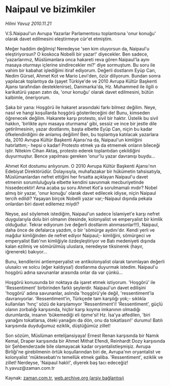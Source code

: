 # Naipaul ve bizimkiler

*Hilmi Yavuz 2010.11.21*

<td class="news-spot">
<p>V.S.Naipaul'un Avrupa Yazarlar Parlamentosu toplantısına 'onur konuğu' olarak davet edilmesini eleştirmeye cür'et etmiştim.</p>
<p><p>Meğer haddim değilmiş! Neredeyse 'sen kim oluyorsun da, Naipaul'u eleştiriyorsun? O koskoca Nobelli bir yazar!' diyecekler. Ben sadece, 'yazarlarımız, Müslümanlara onca hakareti reva gören Naipaul'la aynı masaya oturmayı içlerine sindirecekler mi?' diye sormuştum. Bu soru ile vahim bir kabahat işlediğimi itiraf ediyorum. Değerli dostlarım Eyüp Can, Nedim Gürsel, Ahmet Kot ve Mario Levi'den, özür diliyorum. Bundan sonra yapılacak toplantıya da (şayet Türkiye'de ve 2010 Avrupa Kültür Başkenti Ajansı tarafından desteklenirse), Danimarka'da, Hz. Muhammed ile ilgili o karikatürü yapan zatın da, 'onur konuğu' olarak davet edilmesini, bütün kalbimle, öneriyorum.
<p>Şaka bir yana: Hoşgörü ile hakaret arasındaki farkı bilmez değilim. Neye, nasıl ve hangi koşullarda hoşgörü gösterileceğini de! Bunu, kimseden öğrenecek değilim. Hakarete karşı protesto, sivil bir haktır. Üstelik bu sivil hakkın, 'birlikte aynı masaya oturmama' gibi, sessiz ve ince bir jestle dile getirilmesinin, yazar dostlarımı, başta elbette Eyüp Can, niçin bu kadar öfkelendirdiğini de anlamış değilim! Ben, bu toplantıya katılacak yazarlara da, 2010 Avrupa Kültür Başkenti Ajansı'na da, Naipaul'un kimliğini hatırlattım;- hepsi o kadar! Protesto etmek ya da etmemek onların bileceği iştir. Nitekim Cihan Aktaş, protesto ederek toplantıdan çekildiğini duyurmuştur. Bence yapılması gereken 'onur'lu yazar davranışı buydu...
<p>Ahmet Kot dostumu anlıyorum. O 2010 Avrupa Kültür Başkenti Ajansı'nın Edebiyat Direktörüdür. Dolayısıyla, muhafazakar bir hükümetin tahsisatıyla, Müslümanlardan nefret ettiğini her fırsatta açıklayan Naipaul'u davet etmenin sorumluluğuyla elbette kendini savunmak mecburiyetinde hissedecektir! Ama acaba şu soru Ahmet Kot'a sorulmamalı mıdır? Nobel almış bir yazar, 'onur konuğu' olarak davet edilecek idiyse, niçin Naipaul tercih edildi? Yaşayan birçok Nobelli yazar var;-Naipaul dışında pekala onlardan biri davet edilemez miydi?
<p>Neyse, asıl söylemek istediğim, Naipaul'un sadece İslamiyet'e karşı nefret duygularıyla dolu biri olmanın ötesinde, kolonyalist ve emperyalist bir kimlik olduğudur. Tekrar ediyorum (ve değerli dostlarım alınmasınlar!!!), Naipaul, daha önce de defalarca yazdım, o bir 'sömürge aydını'dır. Kendi yerli ve mağdur kimliğinden de nefret ediyor Naipaul;- kimliğini, sömürgeci ve emperyalist Batı'nın kimliğiyle özdeşleştiriyor ve Batı medeniyeti dışında kalan ezilmiş ve sömürülmüş uluslara, neredeyse tiksinerek (hayır, iğrenerek) bakıyor...
<p>Bunu, kendilerini antiemperyalist ve antikolonyalist olarak tanımlayan değerli ulusalcı ve solcu (eğer kaldıysa!) dostlarıma duyurmak istedim. Naipaul'u hoşgörü adına savunanlar arasında onlar da var çünkü...
<p>Hoşgörü konusunda bir noktaya da işaret etmek istiyorum. 'Hoşgörü' ile 'Ressentiment' birbirinden farklı şeylerdir. Naipaul'un davet edilişini 'hoşgörü' adına savunanlar, aslında 'hoşgörü'yle değil, 'ressentiment'la davranıyorlar. 'Ressentiment'in, Türkçede tam karşılığı yok;- sıklıkla kullanılan 'hınç' sözü de karşılamıyor 'Ressentiment'i! 'Ressentiment', güçlü olanın zorbalığı karşısında, hiçbir karşı koyma imkanının olmadığı durumlarda, insanın 'bükemediği eli öpme'si! Hz. İsa'ya atfedilen, 'biri yanağını tokatlarsa, öteki yanağını da dön, onu da tokatlasın!' durumu! Batılı karşısında duyduğumuz eziklik, düştüğümüz zillet!
<p>Son sözüm, Müslüman entelijansiyaya! Ernest Renan karşısında bir Namık Kemal, Draper karşısında bir Ahmet Mithat Efendi, Reinhardt Dozy karşısında bir Şehbenderzade bile olamayacak kadar oryantalistleşmişiz. Avrupa Birliği'ne girebilmenin örtük koşullarından biri de, Avrupa'nın oryantalist ve kolonyalist 'müktesebatı'nı temellük etmek galiba. 'Ressentiment', eziklik ve zillet! Nerdeyse, 'Naipaul haklı!', diyerek baş tacı edeceğiz! h.yavuz@zaman.com.tr</p>
<a href="http://web.archive.org/web/20101130202317/mailto:h.yavuz@zaman.com.tr">
</a></p></p></p></p></p></p></p></td>

Kaynak: [zaman.com.tr](http://zaman.com.tr/yazar.do?yazino=1055005), [web.archive.org (arşiv bağlantısı)](http://web.archive.org/web/20101130202317/http://zaman.com.tr/yazar.do?yazino=1055005)
